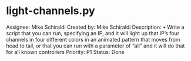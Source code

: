 # light-channels.py

Assignee: Mike Schiraldi
Created by: Mike Schiraldi
Description: • Write a script that you can run, specifying an IP, and it will light up that IP’s four channels in four different colors in an animated pattern that moves from head to tail, or that you can run with a parameter of “all” and it will do that for all known controllers
Priority: P1
Status: Done